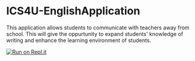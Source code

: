 # ICS4U-EnglishApplication
This application allows students to communicate with teachers away from school. This will give the oppurtunity to expand students' knowledge of writing and enhance the learning environment of students.

[![Run on Repl.it](https://repl.it/badge/github/KevinT02/ICS4U-EnglishApplication)](https://repl.it/github/KevinT02/ICS4U-EnglishApplication)
